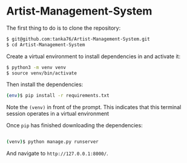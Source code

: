 # Artist-Management-System
The first thing to do is to clone the repository:

```sh
$ git@github.com:tanka76/Artist-Management-System.git
$ cd Artist-Management-System
```

Create a virtual environment to install dependencies in and activate it:

```sh
$ python3 -m venv venv
$ source venv/bin/activate
```

Then install the dependencies:

```sh
(env)$ pip install -r requirements.txt
```
Note the `(venv)` in front of the prompt. This indicates that this terminal
session operates in a virtual environment

Once `pip` has finished downloading the dependencies:
```sh

(venv)$ python manage.py runserver
```
And navigate to `http://127.0.0.1:8000/`.

